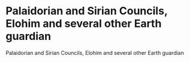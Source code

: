 # Palaidorian and Sirian Councils, Elohim and several other Earth guardian

Palaidorian and Sirian Councils, Elohim and several other Earth guardian